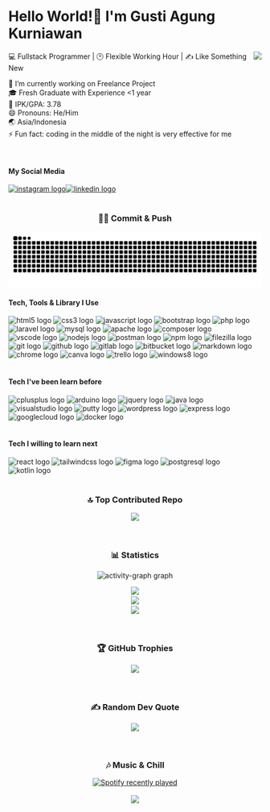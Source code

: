 <h1 align="left">Hello World!🙌 I'm Gusti Agung Kurniawan</h1>

<img align="right" height="200" src="https://i.pinimg.com/originals/88/26/f0/8826f00490e6dccacf19d9572b5edfdb.gif"  />

<p align="left">💻 Fullstack Programmer | 🕑 Flexible Working Hour | ✍️ Like Something New</p>

<p align="left">🔭 I’m currently working on Freelance Project<br>🎓 Fresh Graduate with Experience <1 year<br>💯 IPK/GPA: 3.78<br>😄 Pronouns: He/Him<br>🌏 Asia/Indonesia<br>⚡ Fun fact: coding in the middle of the night is very effective for me</p>

<br clear="both">

####

<h4 align="left">My Social Media</h4>

<div align="left">
  <a href="https://www.instagram.com/gust_ia/" target="_blank"><img src="https://img.shields.io/static/v1?message=Instagram&logo=instagram&label=&color=E4405F&logoColor=white&labelColor=&style=for-the-badge" height="40" alt="instagram logo"  /></a><a href="https://www.linkedin.com/in/gusti-agung-kurniawan/" target="_blank"><img src="https://img.shields.io/static/v1?message=LinkedIn&logo=linkedin&label=&color=0077B5&logoColor=white&labelColor=&style=for-the-badge" height="40" alt="linkedin logo"  /></a>
</div>

<br clear="both">

###

<h3 align="center">👨‍💻 Commit & Push</h3>

<img src="https://raw.githubusercontent.com/gustiagungkurniawan/gustiagungkurniawan/output/snake.svg" alt="Snake animation" />

<br clear="both">

####

<h4 align="left">Tech, Tools & Library I Use</h4>

<div align="left">
  <img src="https://skillicons.dev/icons?i=html" height="40" alt="html5 logo"  />
  
  <img src="https://skillicons.dev/icons?i=css" height="40" alt="css3 logo"  />
  
  <img src="https://skillicons.dev/icons?i=js" height="40" alt="javascript logo"  />
  
  <img src="https://skillicons.dev/icons?i=bootstrap" height="40" alt="bootstrap logo"  />
  
  <img src="https://skillicons.dev/icons?i=php" height="40" alt="php logo"  />
  
  <img src="https://skillicons.dev/icons?i=laravel" height="40" alt="laravel logo"  />
  
  <img src="https://skillicons.dev/icons?i=mysql" height="40" alt="mysql logo"  />
  <img src="https://cdn.jsdelivr.net/gh/devicons/devicon/icons/apache/apache-original.svg" height="40" alt="apache logo"  />
  
  <img src="https://cdn.jsdelivr.net/gh/devicons/devicon/icons/composer/composer-original.svg" height="40" alt="composer logo"  />
  
  <img src="https://skillicons.dev/icons?i=vscode" height="40" alt="vscode logo"  />
  
  <img src="https://skillicons.dev/icons?i=nodejs" height="40" alt="nodejs logo"  />

  <img src="https://skillicons.dev/icons?i=postman" height="40" alt="postman logo"  />
  
  <img src="https://cdn.jsdelivr.net/gh/devicons/devicon/icons/npm/npm-original-wordmark.svg" height="40" alt="npm logo"  />
  
  <img src="https://cdn.jsdelivr.net/gh/devicons/devicon/icons/filezilla/filezilla-plain.svg" height="40" alt="filezilla logo"  />
  
  <img src="https://skillicons.dev/icons?i=git" height="40" alt="git logo"  />
  
  <img src="https://skillicons.dev/icons?i=github" height="40" alt="github logo"  />
  
  <img src="https://skillicons.dev/icons?i=gitlab" height="40" alt="gitlab logo"  />
  
  <img src="https://cdn.jsdelivr.net/gh/devicons/devicon/icons/bitbucket/bitbucket-original.svg" height="40" alt="bitbucket logo"  />
  
  <img src="https://skillicons.dev/icons?i=md" height="40" alt="markdown logo"  />

  <img src="https://cdn.jsdelivr.net/gh/devicons/devicon/icons/chrome/chrome-original.svg" height="40" alt="chrome logo"  />
  
  <img src="https://cdn.jsdelivr.net/gh/devicons/devicon/icons/canva/canva-original.svg" height="40" alt="canva logo"  />
  
  <img src="https://cdn.jsdelivr.net/gh/devicons/devicon/icons/trello/trello-plain.svg" height="40" alt="trello logo"  />
  
  <img src="https://cdn.jsdelivr.net/gh/devicons/devicon/icons/windows8/windows8-original.svg" height="40" alt="windows8 logo"  />
</div>

<br clear="both">

####

<h4 align="left">Tech I've been learn before</h4>

<div align="left">
  <img src="https://skillicons.dev/icons?i=cpp" height="40" alt="cplusplus logo"  />
  
  <img src="https://skillicons.dev/icons?i=arduino" height="40" alt="arduino logo"  />
  
  <img src="https://skillicons.dev/icons?i=jquery" height="40" alt="jquery logo"  />
  
  <img src="https://skillicons.dev/icons?i=java" height="40" alt="java logo"  />
  
  <img src="https://skillicons.dev/icons?i=visualstudio" height="40" alt="visualstudio logo"  />
  
  <img src="https://cdn.jsdelivr.net/gh/devicons/devicon/icons/putty/putty-original.svg" height="40" alt="putty logo"  />
  
  <img src="https://skillicons.dev/icons?i=wordpress" height="40" alt="wordpress logo"  />
  
  <img src="https://skillicons.dev/icons?i=express" height="40" alt="express logo"  />
  
  <img src="https://skillicons.dev/icons?i=gcp" height="40" alt="googlecloud logo"  />
  
  <img src="https://skillicons.dev/icons?i=docker" height="40" alt="docker logo"  />
</div>

<br clear="both">

####

<h4 align="left">Tech I willing to learn next</h4>

<div align="left">
  <img src="https://skillicons.dev/icons?i=react" height="40" alt="react logo"  />
  
  <img src="https://skillicons.dev/icons?i=tailwind" height="40" alt="tailwindcss logo"  />
  
  <img src="https://skillicons.dev/icons?i=figma" height="40" alt="figma logo"  />
  
  <img src="https://skillicons.dev/icons?i=postgres" height="40" alt="postgresql logo"  />

  <img src="https://skillicons.dev/icons?i=kotlin" height="40" alt="kotlin logo"  />
</div>

<br clear="both">

###

<h3 align="center">🔝 Top Contributed Repo</h3>

<div align="center">

![](https://github-contributor-stats.vercel.app/api?username=gustiagungkurniawan&limit=5&theme=vue-dark&combine_all_yearly_contributions=true)

</div>

<br clear="both">

###

<h3 align="center">📊 Statistics</h3>

<div align="center">

<img src="https://github-readme-activity-graph.vercel.app/graph?username=gustiagungkurniawan&radius=16&theme=green&area=true&order=5" height="300" alt="activity-graph graph"  />

![](https://github-readme-stats.vercel.app/api?username=gustiagungkurniawan&theme=vue-dark&hide_border=false&include_all_commits=false&count_private=true)<br/>
![](https://nirzak-streak-stats.vercel.app/?user=gustiagungkurniawan&theme=vue-dark&hide_border=false)<br/>
![](https://github-readme-stats.vercel.app/api/top-langs/?username=gustiagungkurniawan&theme=vue-dark&hide_border=false&include_all_commits=false&count_private=true&layout=compact)

</div>

<br clear="both">

###

<h3 align="center">🏆 GitHub Trophies</h3>

<div align="center">

![](https://github-profile-trophy.vercel.app/?username=gustiagungkurniawan&theme=vue-dark&no-frame=false&no-bg=false&margin-w=4)

</div>

<br clear="both">

###

<h3 align="center">✍️ Random Dev Quote</h3>

<div align="center">

![](https://quotes-github-readme.vercel.app/api?type=horizontal&theme=vue-dark)

</div>

<br clear="both">

###

<h3 align="center">🎶 Music & Chill</h3>

<div align="center">
  <a href="https://open.spotify.com/user/31pybc2ym6msoffvbkhxpautrrli">
    <img src="https://spotify-recently-played-readme.vercel.app/api?user=31pybc2ym6msoffvbkhxpautrrli&count=5&unique=false" alt="Spotify recently played"  />
  </a>
</div>

<br clear="both">

<div align="center">
  <img src="https://visitor-badge.laobi.icu/badge?page_id=gustiagungkurniawan.gustiagungkurniawan&left_color=teal&right_color=seagreen"  />
</div>
